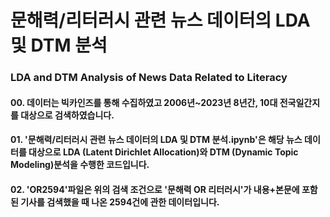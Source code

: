 # 문해력/리터러시 관련 뉴스 데이터의 LDA 및 DTM 분석
### LDA and DTM Analysis of News Data Related to Literacy
#### 00. 데이터는 빅카인즈를 통해 수집하였고 2006년~2023년 8년간, 10대 전국일간지를 대상으로 검색하였습니다.
#### 01. '문해력/리터러시 관련 뉴스 데이터의 LDA 및 DTM 분석.ipynb'은 해당 뉴스 데이터를 대상으로 LDA (Latent Dirichlet Allocation)와 DTM (Dynamic Topic Modeling)분석을 수행한 코드입니다. 
#### 02. 'OR2594'파일은 위의 검색 조건으로 '문해력 OR 리터러시'가 내용+본문에 포함된 기사를 검색했을 때 나온 2594건에 관한 데이터입니다.
